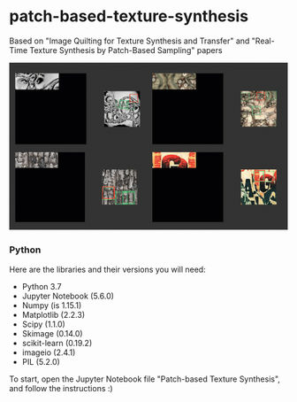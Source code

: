 # patch-based-texture-synthesis
Based on "Image Quilting for Texture Synthesis and Transfer" and "Real-Time Texture Synthesis by Patch-Based Sampling" papers

![](exampleGif.gif)

### Python

Here are the libraries and their versions you will need:
* Python 3.7
* Jupyter Notebook (5.6.0)
* Numpy (is 1.15.1)
* Matplotlib (2.2.3)
* Scipy (1.1.0)
* Skimage (0.14.0)
* scikit-learn (0.19.2)
* imageio (2.4.1)
* PIL (5.2.0)

To start, open the Jupyter Notebook file "Patch-based Texture Synthesis", and follow the instructions :) 
